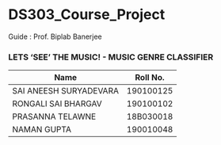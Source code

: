 # DS303_Course_Project

Guide : Prof. Biplab Banerjee

### LETS ‘SEE’ THE MUSIC! - MUSIC GENRE CLASSIFIER


| Name        | Roll No.          |
| ------------- |:-------------:| 
|SAI ANEESH SURYADEVARA     | 190100125 |
|RONGALI SAI BHARGAV        | 190100102 |
|PRASANNA TELAWNE           | 18B030018 |
|NAMAN GUPTA                | 190010048 |

